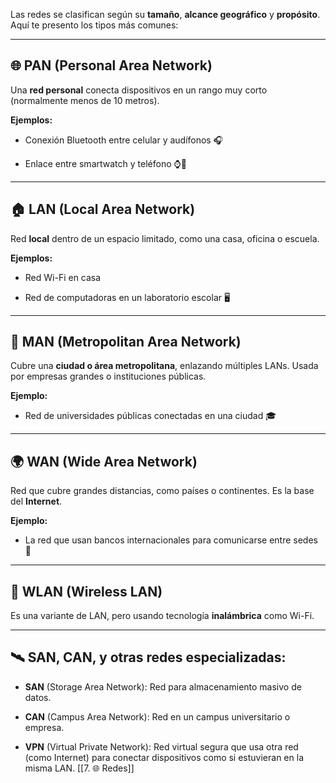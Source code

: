 Las redes se clasifican según su **tamaño**, **alcance geográfico** y **propósito**. Aquí te presento los tipos más comunes:

---

## 🌐 PAN (Personal Area Network)

Una **red personal** conecta dispositivos en un rango muy corto (normalmente menos de 10 metros).

**Ejemplos:**

- Conexión Bluetooth entre celular y audífonos 🎧
    
- Enlace entre smartwatch y teléfono ⌚📱
    

---

## 🏠 LAN (Local Area Network)

Red **local** dentro de un espacio limitado, como una casa, oficina o escuela.

**Ejemplos:**

- Red Wi-Fi en casa
    
- Red de computadoras en un laboratorio escolar 🖥️
    

---

## 🏢 MAN (Metropolitan Area Network)

Cubre una **ciudad o área metropolitana**, enlazando múltiples LANs. Usada por empresas grandes o instituciones públicas.

**Ejemplo:**

- Red de universidades públicas conectadas en una ciudad 🎓
    

---

## 🌍 WAN (Wide Area Network)

Red que cubre grandes distancias, como países o continentes. Es la base del **Internet**.

**Ejemplo:**

- La red que usan bancos internacionales para comunicarse entre sedes 🏦
    

---

## 📡 WLAN (Wireless LAN)

Es una variante de LAN, pero usando tecnología **inalámbrica** como Wi-Fi.

---

## 🛰️ SAN, CAN, y otras redes especializadas:

- **SAN** (Storage Area Network): Red para almacenamiento masivo de datos.
    
- **CAN** (Campus Area Network): Red en un campus universitario o empresa.
    
- **VPN** (Virtual Private Network): Red virtual segura que usa otra red (como Internet) para conectar dispositivos como si estuvieran en la misma LAN.
[[7. 🌐 Redes]]